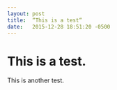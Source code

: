 ```yaml
---
layout: post
title:  “This is a test“
date:   2015-12-28 18:51:20 -0500
---
```


# This is a test.

This is another test.
